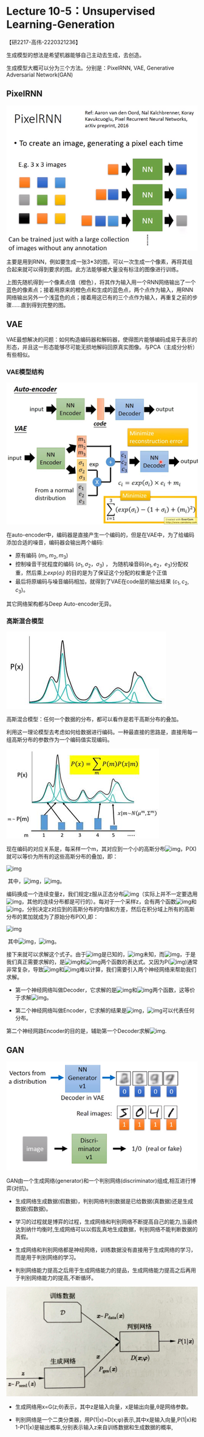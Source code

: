 # Lecture 10-5：Unsupervised Learning-Generation

【研2217-高伟-2220321236】

生成模型的想法是希望机器能够自己主动去生成，去创造。

生成模型大概可以分为三个方法。分别是：PixelRNN, VAE, Generative Adversarial Network(GAN)

## PixelRNN

![在这里插入图片描述](10-5.assets/chapter28-2.png)

主要是用到RNN，例如要生成一张3*3的图，可以一次生成一个像素，再将其组合起来就可以得到要求的图。此方法能够被大量没有标注的图像进行训练。



上图先随机得到一个像素点值（橙色），将其作为输入用一个RNN网络输出了一个蓝色的像素点；接着用原来的橙色点和生成的蓝色点，两个点作为输入，用RNN网络输出另外一个浅蓝色的点；接着用这已有的三个点作为输入，再重复之前的步骤......直到得到完整的图。



## VAE

VAE最想解决的问题：如何构造编码器和解码器，使得图片能够编码成易于表示的形态，并且这一形态能够尽可能无损地解码回原真实图像。与PCA（主成分分析）有些相似。

### VAE模型结构

<img src="10-5.assets/v2-6f481a319f942a739858077e4e79ed00_r.jpg" alt="img" style="zoom:50%;" />

在auto-encoder中，编码器是直接产生一个编码的，但是在VAE中，为了给编码添加合适的噪音，编码器会输出两个编码:

- 原有编码 ($m_1,m_2,m_3$)
- 控制噪音干扰程度的编码 ($\sigma_1,\sigma_2，\sigma_3$) ， 为随机噪音码$(e_1,e_2，e_3)$分配权重，然后乘上$exp(\sigma_i)$ 的目的是为了保证这个分配的权重是个正值
- 最后将原编码与噪音编码相加，就得到了VAE在code层的输出结果 $(c_1,c_2,c_3)$。

其它网络架构都与Deep Auto-encoder无异。

### 高斯混合模型

![img](10-5.assets/image017.jpg)

高斯混合模型：任何一个数据的分布，都可以看作是若干高斯分布的叠加。

利用这一理论模型去考虑如何给数据进行编码。一种最直接的思路是，直接用每一组高斯分布的参数作为一个编码值实现编码。

![img](10-5.assets/image018.jpg)

现在编码的对应关系是，每采样一个m，其对应到一个小的高斯分布![img](https://gwylab.com/files/VAE%E5%AD%A6%E4%B9%A0%E7%AC%94%E8%AE%B0.files/image019.png)，P(X)就可以等价为所有的这些高斯分布的叠加，即：

![img](https://gwylab.com/files/VAE%E5%AD%A6%E4%B9%A0%E7%AC%94%E8%AE%B0.files/image020.png)

​    其中，![img](https://gwylab.com/files/VAE%E5%AD%A6%E4%B9%A0%E7%AC%94%E8%AE%B0.files/image021.png)，![img](https://gwylab.com/files/VAE%E5%AD%A6%E4%B9%A0%E7%AC%94%E8%AE%B0.files/image022.png)。

编码换成一个连续变量z，我们规定z服从正态分布![img](https://gwylab.com/files/VAE%E5%AD%A6%E4%B9%A0%E7%AC%94%E8%AE%B0.files/image024.png)（实际上并不一定要选用![img](https://gwylab.com/files/VAE%E5%AD%A6%E4%B9%A0%E7%AC%94%E8%AE%B0.files/image024.png)，其他的连续分布都是可行的）。每对于一个采样z，会有两个函数![img](https://gwylab.com/files/VAE%E5%AD%A6%E4%B9%A0%E7%AC%94%E8%AE%B0.files/image025.png)和![img](https://gwylab.com/files/VAE%E5%AD%A6%E4%B9%A0%E7%AC%94%E8%AE%B0.files/image026.png)，分别决定z对应到的高斯分布的均值和方差，然后在积分域上所有的高斯分布的累加就成为了原始分布P(X),即：

![img](https://gwylab.com/files/VAE%E5%AD%A6%E4%B9%A0%E7%AC%94%E8%AE%B0.files/image027.png)

​    其中![img](https://gwylab.com/files/VAE%E5%AD%A6%E4%B9%A0%E7%AC%94%E8%AE%B0.files/image028.png)，![img](https://gwylab.com/files/VAE%E5%AD%A6%E4%B9%A0%E7%AC%94%E8%AE%B0.files/image029.png)。

接下来就可以求解这个式子。由于![img](https://gwylab.com/files/VAE%E5%AD%A6%E4%B9%A0%E7%AC%94%E8%AE%B0.files/image030.png)是已知的，![img](https://gwylab.com/files/VAE%E5%AD%A6%E4%B9%A0%E7%AC%94%E8%AE%B0.files/image031.png)未知，而![img](https://gwylab.com/files/VAE%E5%AD%A6%E4%B9%A0%E7%AC%94%E8%AE%B0.files/image029.png)，于是我们真正需要求解的，是![img](https://gwylab.com/files/VAE%E5%AD%A6%E4%B9%A0%E7%AC%94%E8%AE%B0.files/image025.png)和![img](https://gwylab.com/files/VAE%E5%AD%A6%E4%B9%A0%E7%AC%94%E8%AE%B0.files/image026.png)两个函数的表达式。又因为P(![img](https://gwylab.com/files/VAE%E5%AD%A6%E4%B9%A0%E7%AC%94%E8%AE%B0.files/image032.png))通常非常复杂，导致![img](https://gwylab.com/files/VAE%E5%AD%A6%E4%B9%A0%E7%AC%94%E8%AE%B0.files/image025.png)和![img](https://gwylab.com/files/VAE%E5%AD%A6%E4%B9%A0%E7%AC%94%E8%AE%B0.files/image026.png)难以计算，我们需要引入两个神经网络来帮助我们求解。

- 第一个神经网络叫做Decoder，它求解的是![img](https://gwylab.com/files/VAE%E5%AD%A6%E4%B9%A0%E7%AC%94%E8%AE%B0.files/image025.png)和![img](https://gwylab.com/files/VAE%E5%AD%A6%E4%B9%A0%E7%AC%94%E8%AE%B0.files/image026.png)两个函数，这等价于求解![img](https://gwylab.com/files/VAE%E5%AD%A6%E4%B9%A0%E7%AC%94%E8%AE%B0.files/image031.png)。

- 第二个神经网络叫做Encoder，它求解的结果是![img](https://gwylab.com/files/VAE%E5%AD%A6%E4%B9%A0%E7%AC%94%E8%AE%B0.files/image034.png)，![img](https://gwylab.com/files/VAE%E5%AD%A6%E4%B9%A0%E7%AC%94%E8%AE%B0.files/image035.png)可以代表任何分布。

第二个神经网路Encoder的目的是，辅助第一个Decoder求解![img](https://gwylab.com/files/VAE%E5%AD%A6%E4%B9%A0%E7%AC%94%E8%AE%B0.files/image031.png).

## GAN

![image-20230705141356999](10-5.assets/image-20230705141356999.png)

GAN由一个生成网络(generator)和一个判别网络(discriminator)组成,相互进行博弈(对抗)。

- 生成网络生成数据(假数据)，判别网络判别数据是已给数据(真数据)还是生成数据(假数据)。
- 学习的过程就是博弈的过程，生成网络和判别网络不断提高自己的能力,当最终达到纳什均衡时,生成网络可以以假乱真地生成数据，判别网络不能判断数据的真假。

- 生成网络和判别网络都是神经网络，训练数据没有直接用于生成网络的学习，而是用于判别网络的学习。

- 判别网络能力提高之后用于生成网络能力的提品，生成网络能力提高之后再用于判别网络能力的提高,不断循环。



![image-20230705141525841](10-5.assets/image-20230705141525841.png)

- 生成网络用x=G(z;θ)表示，其中z是输入向量，x是输出向量,θ是网络参数。

- 判别网络是一个二类分类器，用P(1|x)=D(x;φ)表示,其中x是输入向量,P(1|x)和1-P(1|x)是输出概率,分别表示输入z来自训练数据和生成数据的概率, 